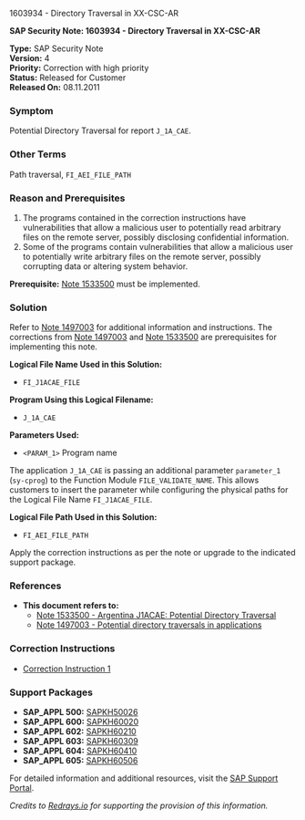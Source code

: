 1603934 - Directory Traversal in XX-CSC-AR

**SAP Security Note: 1603934 - Directory Traversal in XX-CSC-AR**

**Type:** SAP Security Note  
**Version:** 4  
**Priority:** Correction with high priority  
**Status:** Released for Customer  
**Released On:** 08.11.2011  

### Symptom
Potential Directory Traversal for report `J_1A_CAE`.

### Other Terms
Path traversal, `FI_AEI_FILE_PATH`

### Reason and Prerequisites
1. The programs contained in the correction instructions have vulnerabilities that allow a malicious user to potentially read arbitrary files on the remote server, possibly disclosing confidential information.
2. Some of the programs contain vulnerabilities that allow a malicious user to potentially write arbitrary files on the remote server, possibly corrupting data or altering system behavior.

**Prerequisite:** [Note 1533500](https://me.sap.com/notes/1533500) must be implemented.

### Solution
Refer to [Note 1497003](https://me.sap.com/notes/1497003) for additional information and instructions. The corrections from [Note 1497003](https://me.sap.com/notes/1497003) and [Note 1533500](https://me.sap.com/notes/1533500) are prerequisites for implementing this note.

**Logical File Name Used in this Solution:**
- `FI_J1ACAE_FILE`

**Program Using this Logical Filename:**
- `J_1A_CAE`

**Parameters Used:**
- `<PARAM_1>` Program name

The application `J_1A_CAE` is passing an additional parameter `parameter_1` (`sy-cprog`) to the Function Module `FILE_VALIDATE_NAME`. This allows customers to insert the parameter while configuring the physical paths for the Logical File Name `FI_J1ACAE_FILE`.

**Logical File Path Used in this Solution:**
- `FI_AEI_FILE_PATH`

Apply the correction instructions as per the note or upgrade to the indicated support package.

### References
- **This document refers to:**
  - [Note 1533500 - Argentina J1ACAE: Potential Directory Traversal](https://me.sap.com/notes/1533500)
  - [Note 1497003 - Potential directory traversals in applications](https://me.sap.com/notes/1497003)

### Correction Instructions
- [Correction Instruction 1](https://me.sap.com/corrins/0001603934/1)

### Support Packages
- **SAP_APPL 500:** [SAPKH50026](https://me.sap.com/supportpackage/SAPKH50026)
- **SAP_APPL 600:** [SAPKH60020](https://me.sap.com/supportpackage/SAPKH60020)
- **SAP_APPL 602:** [SAPKH60210](https://me.sap.com/supportpackage/SAPKH60210)
- **SAP_APPL 603:** [SAPKH60309](https://me.sap.com/supportpackage/SAPKH60309)
- **SAP_APPL 604:** [SAPKH60410](https://me.sap.com/supportpackage/SAPKH60410)
- **SAP_APPL 605:** [SAPKH60506](https://me.sap.com/supportpackage/SAPKH60506)

For detailed information and additional resources, visit the [SAP Support Portal](https://me.sap.com/).

*Credits to [Redrays.io](https://redrays.io) for supporting the provision of this information.*